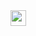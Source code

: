 

<div align="center">
  <a href="https://t.me/artemmkkkka" target="_blank">
    <img src="https://img.shields.io/static/v1?message=Telegram&logo=telegram&label=&color=2CA5E0&logoColor=white&labelColor=&style=for-the-badge" height="25" alt="gmail logo"  />
  </a>
</div>


